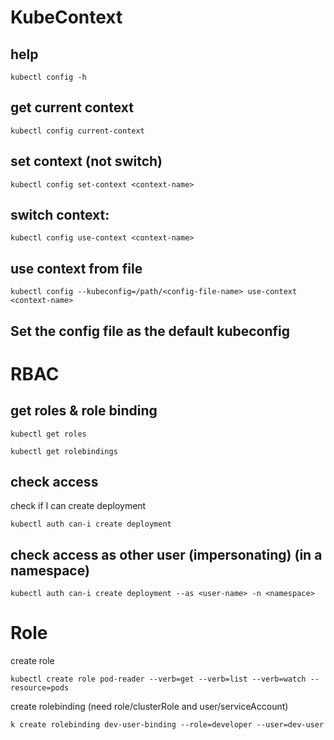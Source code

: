 # KubeContext

## help

`kubectl config -h`

## get current context

`kubectl config current-context`

## set context (not switch)

`kubectl config set-context <context-name>`

## switch context:

`kubectl config use-context <context-name>`

## use context from file

`kubectl config --kubeconfig=/path/<config-file-name> use-context <context-name>`

## Set the config file as the default kubeconfig

# RBAC

## get roles & role binding

`kubectl get roles`

`kubectl get rolebindings`

## check access

check if I can create deployment

`kubectl auth can-i create deployment`

## check access as other user (impersonating) (in a namespace)

`kubectl auth can-i create deployment --as <user-name> -n <namespace>`

# Role

create role

`kubectl create role pod-reader --verb=get --verb=list --verb=watch --resource=pods`

create rolebinding (need role/clusterRole and user/serviceAccount)

`k create rolebinding dev-user-binding --role=developer --user=dev-user`
